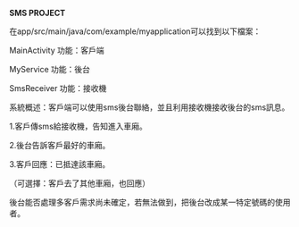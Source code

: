 **SMS PROJECT**

在app/src/main/java/com/example/myapplication可以找到以下檔案：

MainActivity 功能：客戶端

MyService 功能：後台

SmsReceiver 功能：接收機


系統概述：客戶端可以使用sms後台聯絡，並且利用接收機接收後台的sms訊息。

1.客戶傳sms給接收機，告知進入車廂。

2.後台告訴客戶最好的車廂。

3.客戶回應：已抵達該車廂。

（可選擇：客戶去了其他車廂，也回應）

後台能否處理多客戶需求尚未確定，若無法做到，把後台改成某一特定號碼的使用者。
